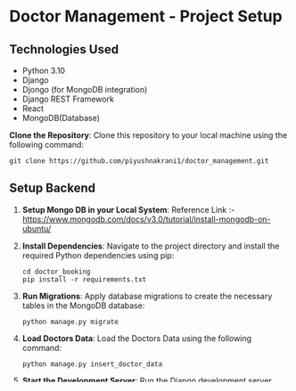 # Doctor Management - Project Setup

## Technologies Used

- Python 3.10
- Django
- Djongo (for MongoDB integration)
- Django REST Framework
- React
- MongoDB(Database)

**Clone the Repository**: Clone this repository to your local machine using the following command:

```
git clone https://github.com/piyushnakrani1/doctor_management.git
```

## Setup Backend
1. **Setup Mongo DB in your Local System**: Reference Link :- https://www.mongodb.com/docs/v3.0/tutorial/install-mongodb-on-ubuntu/

2. **Install Dependencies**: Navigate to the project directory and install the required Python dependencies using pip:

    ```
    cd doctor_booking
    pip install -r requirements.txt
    ```
    
3. **Run Migrations**: Apply database migrations to create the necessary tables in the MongoDB database:

    ```
    python manage.py migrate
    ```
4. **Load Doctors Data**: Load the Doctors Data using the following command:

    ```
    python manage.py insert_doctor_data
    ```
5. **Start the Development Server**: Run the Django development server using the following command:

    ```
    python manage.py runserver
    ```

8. **Access the API**: Once the server is running, you can access the API endpoints at `http://localhost:8000/api/`.

## API Endpoints

- **GET /api/doctors/**: Retrieve a list of all doctors.
- **POST /api/doctors/**: Create a new doctor.
- **GET /api/doctors/{id}/**: Retrieve details of a specific doctor.
- **GET /api/appointments/{id}/**: Retrieve details of a specific appointment.
- **POST /api/book_appointment/**: Create a new appointment for a patient.

## Setup Frontend

1. **Install Dependencies**: Run the following command to install all the necessary dependencies:

    ```
    npm install
    ```
2. **Run Project**: Run the following command to run the frontend:

    ```
    npm start
    ```
